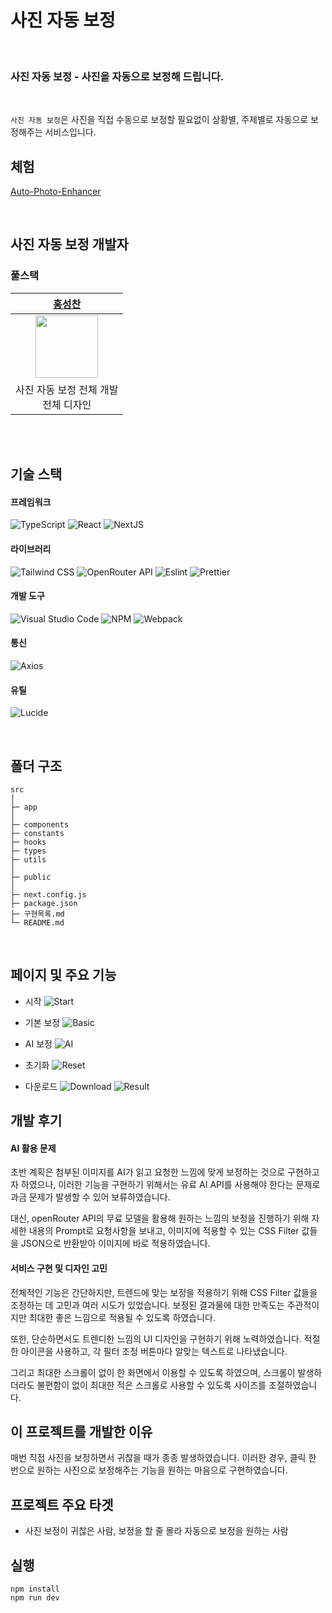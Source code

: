 # 사진 자동 보정

<br/>

### **사진 자동 보정** - 사진을 자동으로 보정해 드립니다.

<br/>

`사진 자동 보정`은 사진을 직접 수동으로 보정할 필요없이 상황별, 주제별로 자동으로 보정해주는 서비스입니다.

## 체험

[Auto-Photo-Enhancer](https://auto-photo-enhancer.vercel.app/)

<br/>

## 사진 자동 보정 개발자

### 풀스택

|                           [홍성찬](https://github.com/Hschan2)                            |
| :---------------------------------------------------------------------------------------: |
| <img src="https://avatars.githubusercontent.com/u/39434913?v=4" width="100" height="100"> |
|                            사진 자동 보정 전체 개발 <br/> 전체 디자인                             |

<br/>
<br/>

## 기술 스택

#### 프레임워크

![TypeScript](https://img.shields.io/badge/typescript-%23007ACC.svg?style=for-the-badge&logo=typescript&logoColor=white)
![React](https://img.shields.io/badge/react-61DAFB?style=for-the-badge&logo=react&logoColor=black)
![NextJS](https://img.shields.io/badge/Next.js-000000?style=flat-square&logo=Next.js&logoColor=white)

#### 라이브러리

![Tailwind CSS](https://img.shields.io/badge/Tailwind_CSS-06B6D4?style=for-the-badge&logo=tailwindcss&logoColor=white)
![OpenRouter API](https://img.shields.io/badge/OpenRouter_API-00A67E?style=for-the-badge&logo=openai&logoColor=white)
![Eslint](https://img.shields.io/badge/Eslint-4B0082?style=flat-square&logo=Eslint&logoColor=white)
![Prettier](https://img.shields.io/badge/prettier-FF69B4?style=flat-square&logo=prettier&logoColor=white)

#### 개발 도구

![Visual Studio Code](https://img.shields.io/badge/Visual%20Studio%20Code-0078d7.svg?style=for-the-badge&logo=visual-studio-code&logoColor=white)
![NPM](https://img.shields.io/badge/NPM-CB3837?style=for-the-badge)
![Webpack](https://img.shields.io/badge/Webpack-8DD6F9?style=for-the-badge)

#### 통신
![Axios](https://img.shields.io/badge/Axios-5A29E4?style=for-the-badge&logo=axios&logoColor=white)

#### 유틸
![Lucide](https://img.shields.io/badge/Lucide-000000?style=for-the-badge&logo=lucide&logoColor=white)

<br/>

## 폴더 구조

```
src
│
├─ app
│
├─ components
├─ constants
├─ hooks
├─ types
├─ utils
│
├─ public
│
├─ next.config.js
├─ package.json
├─ 구현목록.md
└─ README.md
```

<br/>

## 페이지 및 주요 기능
- 시작
![Start](https://blog.kakaocdn.net/dn/cg43LM/btsNTSrTSkC/IaafxfojfHoKLRkz9OmoUk/img.gif)

- 기본 보정
![Basic](https://blog.kakaocdn.net/dn/bpkoHr/btsNSyVG9Id/GvW1qU7xvaoGkUdYIqmYKk/img.gif)

- AI 보정
![AI](https://blog.kakaocdn.net/dn/boFIJp/btsNSdqAsJq/ncY8lm68nKIIejsZ0OIHK1/img.gif)

- 초기화
![Reset](https://blog.kakaocdn.net/dn/brNkj1/btsNR3oeAOI/kA2jEpkiOlru3CJAJHe6Q0/img.gif)

- 다운로드
![Download](https://blog.kakaocdn.net/dn/cwhBSS/btsNScE8Qzs/LDFeHaDuiW5UpkCwhir1Yk/img.gif)
![Result](https://img1.daumcdn.net/thumb/R1280x0/?scode=mtistory2&fname=https%3A%2F%2Fblog.kakaocdn.net%2Fdn%2FK9CG2%2FbtsNSMTyxze%2FMJmEG7LYn6kvZHtenkuh70%2Fimg.png)

## 개발 후기
#### AI 활용 문제
초반 계획은 첨부된 이미지를 AI가 읽고 요청한 느낌에 맞게 보정하는 것으로 구현하고자 하였으나, 이러한 기능을 구현하기 위해서는 유료 AI API를 사용해야 한다는 문제로 과금 문제가 발생할 수 있어 보류하였습니다.   

대신, openRouter API의 무료 모델을 활용해 원하는 느낌의 보정을 진행하기 위해 자세한 내용의 Prompt로 요청사항을 보내고, 이미지에 적용할 수 있는 CSS Filter 값들을 JSON으로 반환받아 이미지에 바로 적용하였습니다.   

#### 서비스 구현 및 디자인 고민
전체적인 기능은 간단하지만, 트렌드에 맞는 보정을 적용하기 위해 CSS Filter 값들을 조정하는 데 고민과 여러 시도가 있었습니다. 보정된 결과물에 대한 만족도는 주관적이지만 최대한 좋은 느낌으로 적용될 수 있도록 하였습니다.   

또한, 단순하면서도 트렌디한 느낌의 UI 디자인을 구현하기 위해 노력하였습니다. 적절한 아이콘을 사용하고, 각 필터 조정 버튼마다 알맞는 텍스트로 나타냈습니다.   

그리고 최대한 스크롤이 없이 한 화면에서 이용할 수 있도록 하였으며, 스크롤이 발생하더라도 불편함이 없이 최대한 적은 스크롤로 사용할 수 있도록 사이즈를 조절하였습니다.   

## 이 프로젝트를 개발한 이유
매번 직접 사진을 보정하면서 귀찮을 때가 종종 발생하였습니다. 이러한 경우, 클릭 한 번으로 원하는 사진으로 보정해주는 기능을 원하는 마음으로 구현하였습니다.

## 프로젝트 주요 타겟
- 사진 보정이 귀찮은 사람, 보정을 할 줄 몰라 자동으로 보정을 원하는 사람

## 실행

```
npm install
npm run dev
```
